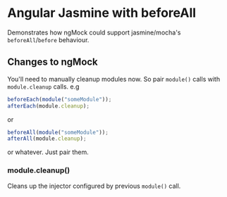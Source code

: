 # Angular Jasmine with beforeAll

Demonstrates how ngMock could support jasmine/mocha's `beforeAll`/`before` behaviour.

## Changes to ngMock

You'll need to manually cleanup modules now. So pair `module()` calls with `module.cleanup` calls. e.g

```javascript
beforeEach(module("someModule"));
afterEach(module.cleanup);
```

or 

```javascript
beforeAll(module("someModule"));
afterAll(module.cleanup);
```

or whatever. Just pair them.

### module.cleanup()

Cleans up the injector configured by previous `module()` call.

